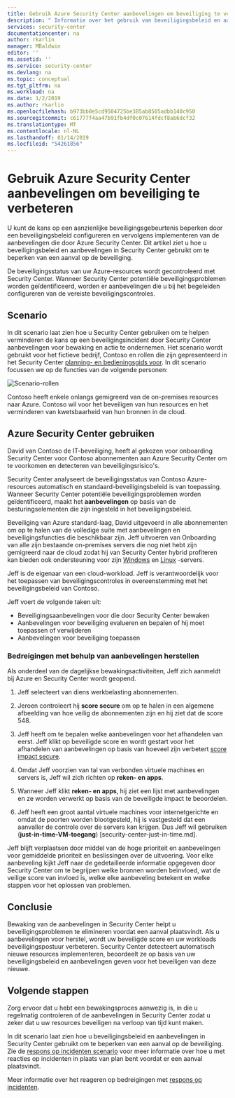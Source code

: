 ```yaml
---
title: Gebruik Azure Security Center aanbevelingen om beveiliging te verbeteren | Microsoft Docs
description: " Informatie over het gebruik van beveiligingsbeleid en aanbevelingen in Azure Security Center om te beperken van een aanval op de beveiliging. "
services: security-center
documentationcenter: na
author: rkarlin
manager: MBaldwin
editor: ''
ms.assetid: ''
ms.service: security-center
ms.devlang: na
ms.topic: conceptual
ms.tgt_pltfrm: na
ms.workload: na
ms.date: 1/2/2019
ms.author: rkarlin
ms.openlocfilehash: b973bb0e5cd9504725be385ab8505adbb140c950
ms.sourcegitcommit: c61777f4aa47b91fb4df0c07614fdcf8ab6dcf32
ms.translationtype: MT
ms.contentlocale: nl-NL
ms.lasthandoff: 01/14/2019
ms.locfileid: "54261856"
---
```

# <a name="use-azure-security-center-recommendations-to-enhance-security"></a>Gebruik Azure Security Center aanbevelingen om beveiliging te verbeteren
U kunt de kans op een aanzienlijke beveiligingsgebeurtenis beperken door een beveiligingsbeleid configureren en vervolgens implementeren van de aanbevelingen die door Azure Security Center. Dit artikel ziet u hoe u beveiligingsbeleid en aanbevelingen in Security Center gebruikt om te beperken van een aanval op de beveiliging.

De beveiligingsstatus van uw Azure-resources wordt gecontroleerd met Security Center. Wanneer Security Center potentiële beveiligingsproblemen worden geïdentificeerd, worden er aanbevelingen die u bij het begeleiden configureren van de vereiste beveiligingscontroles.

## <a name="scenario"></a>Scenario
In dit scenario laat zien hoe u Security Center gebruiken om te helpen verminderen de kans op een beveiligingsincident door Security Center aanbevelingen voor bewaking en actie te ondernemen. Het scenario wordt gebruikt voor het fictieve bedrijf, Contoso en rollen die zijn gepresenteerd in het Security Center [planning- en bedieningsgids voor](security-center-planning-and-operations-guide.md#security-roles-and-access-controls). In dit scenario focussen we op de functies van de volgende personen:

![Scenario-rollen](./media/security-center-using-recommendations/scenario-roles.png)

Contoso heeft enkele onlangs gemigreerd van de on-premises resources naar Azure. Contoso wil voor het beveiligen van hun resources en het verminderen van kwetsbaarheid van hun bronnen in de cloud.

## <a name="use-azure-security-center"></a>Azure Security Center gebruiken
David van Contoso de IT-beveiliging, heeft al gekozen voor onboarding Security Center voor Contoso abonnementen aan Azure Security Center om te voorkomen en detecteren van beveiligingsrisico's. 

Security Center analyseert de beveiligingsstatus van Contoso Azure-resources automatisch en standaard-beveiligingsbeleid is van toepassing. Wanneer Security Center potentiële beveiligingsproblemen worden geïdentificeerd, maakt het **aanbevelingen** op basis van de besturingselementen die zijn ingesteld in het beveiligingsbeleid. 

Beveiliging van Azure standard-laag, David uitgevoerd in alle abonnementen om op te halen van de volledige suite met aanbevelingen en beveiligingsfuncties die beschikbaar zijn. Jeff uitvoeren van Onboarding van alle zijn bestaande on-premises servers die nog niet hebt zijn gemigreerd naar de cloud zodat hij van Security Center hybrid profiteren kan bieden ook ondersteuning voor zijn [Windows](quick-onboard-windows-computer.md) en [Linux](quick-onboard-linux-computer.md) -servers.

Jeff is de eigenaar van een cloud-workload. Jeff is verantwoordelijk voor het toepassen van beveiligingscontroles in overeenstemming met het beveiligingsbeleid van Contoso. 

Jeff voert de volgende taken uit:

- Beveiligingsaanbevelingen voor die door Security Center bewaken
- Aanbevelingen voor beveiliging evalueren en bepalen of hij moet toepassen of verwijderen
- Aanbevelingen voor beveiliging toepassen

### <a name="remediate-threats-using-recommendations"></a>Bedreigingen met behulp van aanbevelingen herstellen
Als onderdeel van de dagelijkse bewakingsactiviteiten, Jeff zich aanmeldt bij Azure en Security Center wordt geopend. 

1. Jeff selecteert van diens werkbelasting abonnementen.

2. Jeroen controleert hij **score secure** om op te halen in een algemene afbeelding van hoe veilig de abonnementen zijn en hij ziet dat de score 548.

3. Jeff heeft om te bepalen welke aanbevelingen voor het afhandelen van eerst. Jeff klikt op beveiligde score en wordt gestart voor het afhandelen van aanbevelingen op basis van hoeveel zijn verbetert [score impact secure](security-center-secure-score.md).

4. Omdat Jeff voorzien van tal van verbonden virtuele machines en servers is, Jeff wil zich richten op **reken- en apps**.

5. Wanneer Jeff klikt **reken- en apps**, hij ziet een lijst met aanbevelingen en ze worden verwerkt op basis van de beveiligde impact te beoordelen.

6. Jeff heeft een groot aantal virtuele machines voor internetgerichte en omdat de poorten worden blootgesteld, hij is vastgesteld dat een aanvaller de controle over de servers kan krijgen. Dus Jeff wil gebruiken (**just-in-time-VM-toegang**) [security-center-just-in-time.md].

Jeff blijft verplaatsen door middel van de hoge prioriteit en aanbevelingen voor gemiddelde prioriteit en beslissingen over de uitvoering. Voor elke aanbeveling kijkt Jeff naar de gedetailleerde informatie opgegeven door Security Center om te begrijpen welke bronnen worden beïnvloed, wat de veilige score van invloed is, welke elke aanbeveling betekent en welke stappen voor het oplossen van problemen.

## <a name="conclusion"></a>Conclusie
Bewaking van de aanbevelingen in Security Center helpt u beveiligingsproblemen te elimineren voordat een aanval plaatsvindt. Als u aanbevelingen voor herstel, wordt uw beveiligde score en uw workloads beveiligingspostuur verbeteren. Security Center detecteert automatisch nieuwe resources implementeren, beoordeelt ze op basis van uw beveiligingsbeleid en aanbevelingen geven voor het beveiligen van deze nieuwe.


## <a name="next-steps"></a>Volgende stappen
Zorg ervoor dat u hebt een bewakingsproces aanwezig is, in die u regelmatig controleren of de aanbevelingen in Security Center zodat u zeker dat u uw resources beveiligen na verloop van tijd kunt maken.

In dit scenario laat zien hoe u beveiligingsbeleid en aanbevelingen in Security Center gebruikt om te beperken van een aanval op de beveiliging. Zie de [respons op incidenten scenario](security-center-incident-response.md) voor meer informatie over hoe u met reacties op incidenten in plaats van plan bent voordat er een aanval plaatsvindt.

Meer informatie over het reageren op bedreigingen met [respons op incidenten](security-center-incident-response.md).
